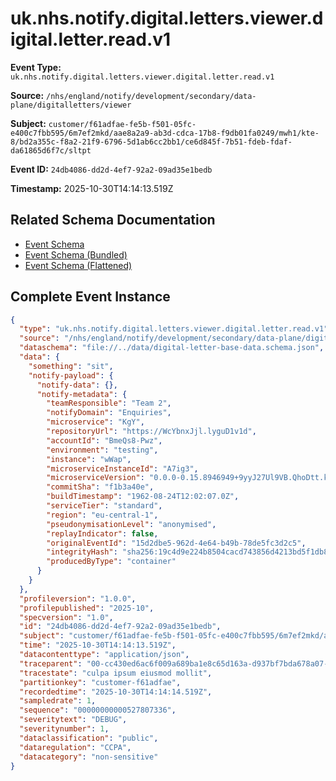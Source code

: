 # uk.nhs.notify.digital.letters.viewer.digital.letter.read.v1

**Event Type:** `uk.nhs.notify.digital.letters.viewer.digital.letter.read.v1`

**Source:** `/nhs/england/notify/development/secondary/data-plane/digitalletters/viewer`

**Subject:** `customer/f61adfae-fe5b-f501-05fc-e400c7fbb595/6m7ef2mkd/aae8a2a9-ab3d-cdca-17b8-f9db01fa0249/mwh1/kte-8/bd2a355c-f8a2-21f9-6796-5d1ab6cc2bb1/ce6d845f-7b51-fdeb-fdaf-da61865d6f7c/sltpt`

**Event ID:** `24db4086-dd2d-4ef7-92a2-09ad35e1bedb`

**Timestamp:** 2025-10-30T14:14:13.519Z

## Related Schema Documentation

- [Event Schema](../uk.nhs.notify.digital.letters.viewer.digital.letter.read.v1.schema.md)
- [Event Schema (Bundled)](../uk.nhs.notify.digital.letters.viewer.digital.letter.read.v1.bundle.schema.md)
- [Event Schema (Flattened)](../uk.nhs.notify.digital.letters.viewer.digital.letter.read.v1.flattened.schema.md)

## Complete Event Instance

```json
{
  "type": "uk.nhs.notify.digital.letters.viewer.digital.letter.read.v1",
  "source": "/nhs/england/notify/development/secondary/data-plane/digitalletters/viewer",
  "dataschema": "file://../data/digital-letter-base-data.schema.json",
  "data": {
    "something": "sit",
    "notify-payload": {
      "notify-data": {},
      "notify-metadata": {
        "teamResponsible": "Team 2",
        "notifyDomain": "Enquiries",
        "microservice": "KgY",
        "repositoryUrl": "https://WcYbnxJjl.lyguD1v1d",
        "accountId": "BmeQs8-Pwz",
        "environment": "testing",
        "instance": "wWap",
        "microserviceInstanceId": "A7ig3",
        "microserviceVersion": "0.0.0-0.15.8946949+9yyJ27Ul9VB.QhoDtt.kZmR2jaGQ.nmvsVcGn",
        "commitSha": "f1b3a40e",
        "buildTimestamp": "1962-08-24T12:02:07.0Z",
        "serviceTier": "standard",
        "region": "eu-central-1",
        "pseudonymisationLevel": "anonymised",
        "replayIndicator": false,
        "originalEventId": "15d2dbe5-962d-4e64-b49b-78de5fc3d2c5",
        "integrityHash": "sha256:19c4d9e224b8504cacd743856d4213bd5f1db85c309b75e66ce0c2ca350557ce",
        "producedByType": "container"
      }
    }
  },
  "profileversion": "1.0.0",
  "profilepublished": "2025-10",
  "specversion": "1.0",
  "id": "24db4086-dd2d-4ef7-92a2-09ad35e1bedb",
  "subject": "customer/f61adfae-fe5b-f501-05fc-e400c7fbb595/6m7ef2mkd/aae8a2a9-ab3d-cdca-17b8-f9db01fa0249/mwh1/kte-8/bd2a355c-f8a2-21f9-6796-5d1ab6cc2bb1/ce6d845f-7b51-fdeb-fdaf-da61865d6f7c/sltpt",
  "time": "2025-10-30T14:14:13.519Z",
  "datacontenttype": "application/json",
  "traceparent": "00-cc430ed6ac6f009a689ba1e8c65d163a-d937bf7bda678a07-01",
  "tracestate": "culpa ipsum eiusmod mollit",
  "partitionkey": "customer-f61adfae",
  "recordedtime": "2025-10-30T14:14:14.519Z",
  "sampledrate": 1,
  "sequence": "00000000000527807336",
  "severitytext": "DEBUG",
  "severitynumber": 1,
  "dataclassification": "public",
  "dataregulation": "CCPA",
  "datacategory": "non-sensitive"
}
```
